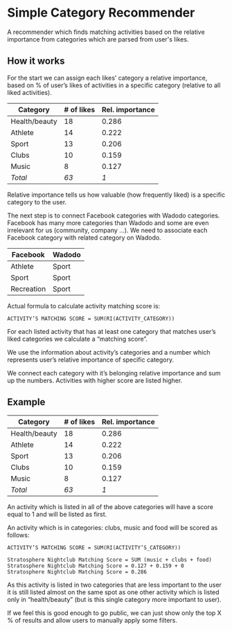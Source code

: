 # Simple Category Recommender

A recommender which finds matching activities based on the relative importance 
from categories which are parsed from user's likes.

## How it works

For the start we can assign each likes’ category a relative importance,
based on % of user’s likes of activities in a specific category (relative
to all liked activities).

Category | # of likes | Rel. importance
-------- | ---------- | ---------------
Health/beauty | 18 | 0.286
Athlete | 14 | 0.222
Sport | 13 | 0.206
Clubs | 10 | 0.159
Music | 8 | 0.127
*Total* | *63* | *1*

Relative importance tells us how valuable (how frequently liked) is a
specific category to the user.

The next step is to connect Facebook categories with Wadodo categories.
Facebook has many more categories than Wadodo and some are even irrelevant
for us (community, company ...). We need to associate each Facebook category
with related category on Wadodo.

Facebook | Wadodo
-------- | ------
Athlete | Sport
Sport | Sport
Recreation | Sport

Actual formula to calculate activity matching score is:

```
ACTIVITY’S MATCHING SCORE = SUM(RI(ACTIVITY_CATEGORY))
```

For each listed activity that has at least one category that matches user’s
liked categories we calculate a “matching score”.

We use the information about activity’s categories and a number which
represents user’s relative importance of specific category.

We connect each category with it’s belonging relative importance and sum up
the numbers. Activities with higher score are listed higher.

## Example

Category | # of likes | Rel. importance
-------- | ---------- | ---------------
Health/beauty | 18 | 0.286
Athlete | 14 | 0.222
Sport | 13 | 0.206
Clubs | 10 | 0.159
Music | 8 | 0.127
*Total* | *63* | *1*


An activity which is listed in all of the above categories will have a score
equal to 1 and will be listed as first.

An activity which is in categories: clubs, music and food will be scored as
follows:

```
ACTIVITY’S MATCHING SCORE = SUM(RI(ACTIVITY’S_CATEGORY))
```

```
Stratosphere Nightclub Matching Score = SUM (music + clubs + food)
Stratosphere Nightclub Matching Score = 0.127 + 0.159 + 0
Stratosphere Nightclub Matching Score = 0.286
```

As this activity is listed in two categories that are less important to the
user it is still listed almost on the same spot as one other activity which is
listed only in “health/beauty” (but is this single category more important
to user).

If we feel this  is good enough to go public, we can just show only the top X %
of results and allow users to manually apply some filters.
